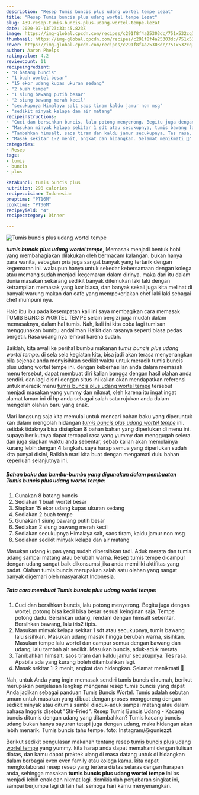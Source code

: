 ```yaml
---
description: "Resep Tumis buncis plus udang wortel tempe Lezat"
title: "Resep Tumis buncis plus udang wortel tempe Lezat"
slug: 439-resep-tumis-buncis-plus-udang-wortel-tempe-lezat
date: 2020-07-13T23:33:45.823Z
image: https://img-global.cpcdn.com/recipes/c291f8f4a25303dc/751x532cq70/tumis-buncis-plus-udang-wortel-tempe-foto-resep-utama.jpg
thumbnail: https://img-global.cpcdn.com/recipes/c291f8f4a25303dc/751x532cq70/tumis-buncis-plus-udang-wortel-tempe-foto-resep-utama.jpg
cover: https://img-global.cpcdn.com/recipes/c291f8f4a25303dc/751x532cq70/tumis-buncis-plus-udang-wortel-tempe-foto-resep-utama.jpg
author: Aaron Phelps
ratingvalue: 4.2
reviewcount: 11
recipeingredient:
- "8 batang buncis"
- "1 buah wortel besar"
- "15 ekor udang kupas ukuran sedang"
- "2 buah tempe"
- "1 siung bawang putih besar"
- "2 siung bawang merah kecil"
- "secukupnya Himalaya salt saos tiram kaldu jamur non msg"
- "sedikit minyak kelapa dan air matang"
recipeinstructions:
- "Cuci dan bersihkan buncis, lalu potong menyerong. Begitu juga dengan wortel, potong bisa kecil bisa besar sesuai keinginan saja. Tempe potong dadu. Bersihkan udang, rendam dengan himsalt sebentar. Bersihkan bawang, lalu iris2 tipis."
- "Masukan minyak kelapa sekitar 1 sdt atau secukupnya, tumis bawang lalu sisihkan. Masukan udang masak hingga berubah warna, sisihkan. Masukan tempe lalu wortel dan campur semua dengan bawang dan udang, lalu tambah air sedikit. Masukan buncis, aduk-aduk merata."
- "Tambahkan himsalt, saos tiram dan kaldu jamur secukupnya. Tes rasa. Apabila ada yang kurang boleh ditambahkan lagi."
- "Masak sekitar 1-2 menit, angkat dan hidangkan. Selamat menikmati 🥰"
categories:
- Resep
tags:
- tumis
- buncis
- plus

katakunci: tumis buncis plus 
nutrition: 298 calories
recipecuisine: Indonesian
preptime: "PT16M"
cooktime: "PT36M"
recipeyield: "4"
recipecategory: Dinner

---
```



![Tumis buncis plus udang wortel tempe](https://img-global.cpcdn.com/recipes/c291f8f4a25303dc/751x532cq70/tumis-buncis-plus-udang-wortel-tempe-foto-resep-utama.jpg)

<b><i>tumis buncis plus udang wortel tempe</i></b>, Memasak menjadi bentuk hobi yang membahagiakan dilakukan oleh bermacam kalangan. bukan hanya para wanita, sebagian pria juga sangat banyak yang tertarik dengan kegemaran ini. walaupun hanya untuk sekedar kebersamaan dengan kolega atau memang sudah menjadi kegemaran dalam dirinya. maka dari itu dalam dunia masakan sekarang sedikit banyak ditemukan laki laki dengan ketrampilan memasak yang luar biasa, dan banyak sekali juga kita melihat di banyak warung makan dan cafe yang mempekerjakan chef laki laki sebagai chef mumpuni nya.

Halo ibu ibu pada kesempatan kali ini saya membagikan cara memasak TUMIS BUNCIS WORTEL TEMPE selain bergizi juga mudah dalam memasaknya, dalam hal tumis. Nah, kali ini kita coba lagi tumisan menggunakan bumbu andaliman Halkit dan rasanya seperti biasa pedas bergetir. Rasa udang nya lembut karena sudah.

Baiklah, kita awali ke perihal bumbu makanan <i>tumis buncis plus udang wortel tempe</i>. di sela sela kegiatan kita, bisa jadi akan terasa menyenangkan bila sejenak anda menyisihkan sedikit waktu untuk meracik tumis buncis plus udang wortel tempe ini. dengan keberhasilan anda dalam memasak menu tersebut, dapat membuat diri kalian bangga dengan hasil olahan anda sendiri. dan lagi disini dengan situs ini kalian akan mendapatkan referensi untuk meracik menu <u>tumis buncis plus udang wortel tempe</u> tersebut menjadi masakan yang yummy dan nikmat, oleh karena itu ingat ingat alamat laman ini di hp anda sebagai salah satu rujukan anda dalam mengolah olahan baru yang enak.


Mari langsung saja kita memulai untuk mencari bahan baku yang diperuntuk kan dalam mengolah hidangan <u><i>tumis buncis plus udang wortel tempe</i></u> ini. setidak tidaknya bisa disiapkan <b>8</b> bahan bahan yang diperlukan di menu ini. supaya berikutnya dapat tercapai rasa yang yummy dan menggugah selera. dan juga siapkan waktu anda sebentar, sebab kalian akan memulainya kurang lebih dengan <b>4</b> langkah. saya harap semua yang diperlukan sudah kita punyai disini, Baiklah mari kita buat dengan mengamati dulu bahan keperluan selanjutnya ini.

<!--inarticleads1-->

##### Bahan baku dan bumbu-bumbu yang digunakan dalam pembuatan Tumis buncis plus udang wortel tempe:

1. Gunakan 8 batang buncis
1. Sediakan 1 buah wortel besar
1. Siapkan 15 ekor udang kupas ukuran sedang
1. Sediakan 2 buah tempe
1. Gunakan 1 siung bawang putih besar
1. Sediakan 2 siung bawang merah kecil
1. Sediakan secukupnya Himalaya salt, saos tiram, kaldu jamur non msg
1. Sediakan sedikit minyak kelapa dan air matang


Masukan udang kupas yang sudah dibersihkan tadi. Aduk merata dan tumis udang sampai matang atau berubah warna. Resep tumis tempe dicampur dengan udang sangat baik dikonsumsi jika anda memiliki aktifitas yang padat. Olahan tumis buncis merupakan salah satu olahan yang sangat banyak digemari oleh masyarakat Indonesia. 

<!--inarticleads2-->

##### Tata cara membuat Tumis buncis plus udang wortel tempe:

1. Cuci dan bersihkan buncis, lalu potong menyerong. Begitu juga dengan wortel, potong bisa kecil bisa besar sesuai keinginan saja. Tempe potong dadu. Bersihkan udang, rendam dengan himsalt sebentar. Bersihkan bawang, lalu iris2 tipis.
1. Masukan minyak kelapa sekitar 1 sdt atau secukupnya, tumis bawang lalu sisihkan. Masukan udang masak hingga berubah warna, sisihkan. Masukan tempe lalu wortel dan campur semua dengan bawang dan udang, lalu tambah air sedikit. Masukan buncis, aduk-aduk merata.
1. Tambahkan himsalt, saos tiram dan kaldu jamur secukupnya. Tes rasa. Apabila ada yang kurang boleh ditambahkan lagi.
1. Masak sekitar 1-2 menit, angkat dan hidangkan. Selamat menikmati 🥰


Nah, untuk Anda yang ingin memasak sendiri tumis buncis di rumah, berikut merupakan penjelasan lengkap mengenai resep tumis buncis yang dapat Anda jadikan sebagai panduan Tumis Buncis Wortel. Tumis adalah sebutan umum untuk masakan yang dibuat dengan proses menggoreng dengan sedikit minyak atau ditumis sambil diaduk-aduk sampai matang atau dalam bahasa Inggris disebut &#34;Stir-Fried&#34;. Resep Tumis Buncis Udang - Kacang buncis ditumis dengan udang yang ditambahkan? Tumis kacang buncis udang bukan hanya sayuran tetapi juga dengan udang, maka hidangan akan lebih menarik. Tumis buncis tahu tempe. foto: Instagram/@guniezzt. 

Berikut sedikit pengulasan makanan tentang resep <u>tumis buncis plus udang wortel tempe</u> yang yummy. kita harap anda dapat memahami dengan tulisan diatas, dan kamu dapat praktek ulang di masa datang untuk di hidangkan dalam berbagai even even family atau kolega kamu. kita dapat mengkolaborasi resep resep yang tertera diatas selaras dengan harapan anda, sehingga masakan <b>tumis buncis plus udang wortel tempe</b> ini bs menjadi lebih enak dan nikmat lagi. demikianlah penjabaran singkat ini, sampai berjumpa lagi di lain hal. semoga hari kamu menyenangkan.
